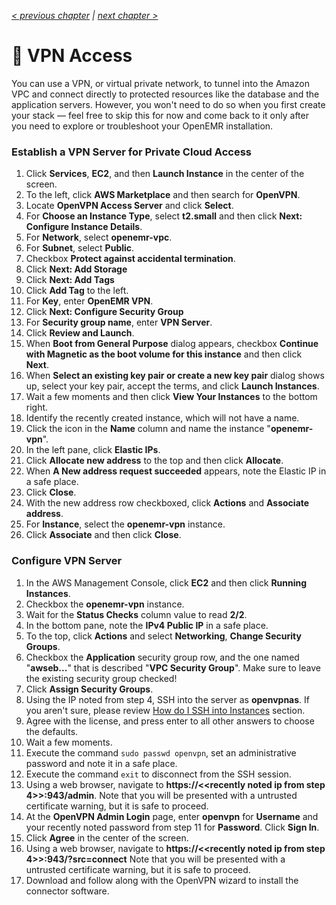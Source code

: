 _[< previous chapter](03-Secure-Domain-Setup.md) | [next chapter >](05-Administration.md)_

# 📝 VPN Access

You can use a VPN, or virtual private network, to tunnel into the Amazon VPC and connect directly to protected resources like the database and the application servers. However, you won't need to do so when you first create your stack &mdash; feel free to skip this for now and come back to it only after you need to explore or troubleshoot your OpenEMR installation.

### Establish a VPN Server for Private Cloud Access

1. Click **Services**, **EC2**, and then **Launch Instance** in the center of the screen.
2. To the left, click **AWS Marketplace** and then search for **OpenVPN**.
3. Locate **OpenVPN Access Server** and click **Select**.
4. For **Choose an Instance Type**, select **t2.small** and then click **Next: Configure Instance Details**.
5. For **Network**, select **openemr-vpc**.
6. For **Subnet**, select **Public**.
7. Checkbox **Protect against accidental termination**.
8. Click **Next: Add Storage**
9. Click **Next: Add Tags**
10. Click **Add Tag** to the left.
11. For **Key**, enter **OpenEMR VPN**.
12. Click **Next: Configure Security Group**
13. For **Security group name**, enter **VPN Server**.
14. Click **Review and Launch**.
15. When **Boot from General Purpose** dialog appears, checkbox **Continue with Magnetic as the boot volume for this instance** and then click **Next**.
16. When **Select an existing key pair or create a new key pair** dialog shows up, select your key pair, accept the terms, and click **Launch Instances**.
17. Wait a few moments and then click **View Your Instances** to the bottom right.
18. Identify the recently created instance, which will not have a name.
19. Click the icon in the **Name** column and name the instance "**openemr-vpn**".
20. In the left pane, click **Elastic IPs**.
21. Click **Allocate new address** to the top and then click **Allocate**.
22. When **A New address request succeeded** appears, note the Elastic IP in a safe place.
23. Click **Close**.
24. With the new address row checkboxed, click **Actions** and **Associate address**.
25. For **Instance**, select the **openemr-vpn** instance.
26. Click **Associate** and then click **Close**.

### Configure VPN Server

1. In the AWS Management Console, click **EC2** and then click **Running Instances**.
2. Checkbox the **openemr-vpn** instance.
3. Wait for the **Status Checks** column value to read **2/2**.
4. In the bottom pane, note the **IPv4 Public IP** in a safe place.
5. To the top, click **Actions** and select **Networking**, **Change Security Groups**.
6. Checkbox the **Application** security group row, and the one named "**awseb...**" that is described "**VPC Security Group**". Make sure to leave the existing security group checked!
7. Click **Assign Security Groups**.
8. Using the IP noted from step 4, SSH into the server as **openvpnas**. If you aren't sure, please review [How do I SSH into Instances](../chapters/05-Administration.md#how-do-i-ssh-into-instances) section.
9. Agree with the license, and press enter to all other answers to choose the defaults.
10. Wait a few moments.
11. Execute the command `sudo passwd openvpn`, set an administrative password and note it in a safe place.
12. Execute the command `exit` to disconnect from the SSH session.
13. Using a web browser, navigate to **https://&lt;&lt;recently noted ip from step 4&gt;&gt;:943/admin**. Note that you will be presented with a untrusted certificate warning, but it is safe to proceed.
14. At the **OpenVPN Admin Login** page, enter **openvpn** for **Username** and your recently noted password from step 11 for **Password**. Click **Sign In**.
15. Click **Agree** in the center of the screen.
16. Using a web browser, navigate to **https://&lt;&lt;recently noted ip from step 4&gt;&gt;:943/?src=connect** Note that you will be presented with a untrusted certificate warning, but it is safe to proceed.
17. Download and follow along with the OpenVPN wizard to install the connector software.
